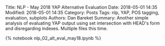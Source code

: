 Title: NLP - May 2018 YAP Alternative Evaluation
Date: 2018-05-01 14:35
Modified: 2018-05-01 14:35
Category: Posts
Tags: nlp, YAP, POS tagging, evaluation, subplots
Authors: Dan Bareket
Summary: Another simple analysis of evaluating YAP output using set intersection with HEAD's form and disregarding indexes. Multiple files this time.


{% notebook nlp_02_alt_eval_may18.ipynb %}